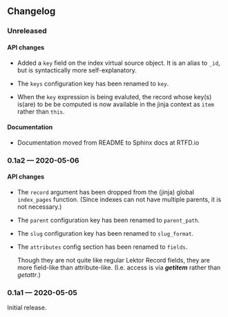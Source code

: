 ## Changelog

### Unreleased

#### API changes

- Added a `key` field on the index virtual source object.  It is an alias to `_id`,
  but is syntactically more self-explanatory.

- The `keys` configuration key has been renamed to `key`.

- When the `key` expression is being evaluted, the record whose key(s) is(are) to be
  be computed is now available in the jinja context as `item` rather than `this`.

#### Documentation

- Documentation moved from README to Sphinx docs at RTFD.io

### 0.1a2 — 2020-05-06

#### API changes

- The `record` argument has been dropped from the (jinja) global
  `index_pages` function.  (Since indexes can not have multiple
  parents, it is not necessary.)

- The `parent` configuration key has been renamed to `parent_path`.

- The `slug` configuration key has been renamed to `slug_format`.

- The `attributes` config section has been renamed to `fields`.

  Though they are not quite like regular Lektor Record fields, they
  are more field-like than attribute-like.  (I.e. access is via
  *__getitem__* rather than *getattr*.)

### 0.1a1 — 2020-05-05

Initial release.
